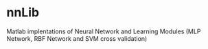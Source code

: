 # nnLib
Matlab implentations of Neural Network and Learning Modules (MLP Network, RBF Network and SVM cross validation)
